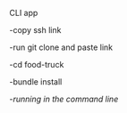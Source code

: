 CLI app

-copy ssh link

-run git clone and paste link

-cd food-truck

-bundle install

-*running in the command line*
